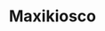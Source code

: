 ---
title: "Maxikiosco"
url: /ciudad-autonoma-de-buenos-aires/maxikiosco-avenida-lope-de-vega/
shop: Lebensmittel
---